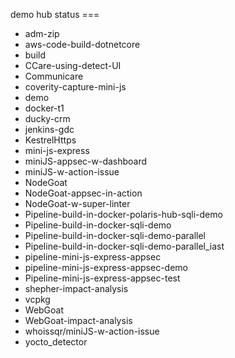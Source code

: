 demo hub status === 
* adm-zip
* aws-code-build-dotnetcore
* build
* CCare-using-detect-UI
* Communicare
* coverity-capture-mini-js
* demo
* docker-t1
* ducky-crm
* jenkins-gdc
* KestrelHttps
* mini-js-express
* miniJS-appsec-w-dashboard
* miniJS-w-action-issue
* NodeGoat
* NodeGoat-appsec-in-action
* NodeGoat-w-super-linter
* Pipeline-build-in-docker-polaris-hub-sqli-demo
* Pipeline-build-in-docker-sqli-demo
* Pipeline-build-in-docker-sqli-demo-parallel
* Pipeline-build-in-docker-sqli-demo-parallel_iast
* pipeline-mini-js-express-appsec
* pipeline-mini-js-express-appsec-demo
* Pipeline-mini-js-express-appsec-test
* shepher-impact-analysis
* vcpkg
* WebGoat
* WebGoat-impact-analysis
* whoissqr/miniJS-w-action-issue
* yocto_detector
